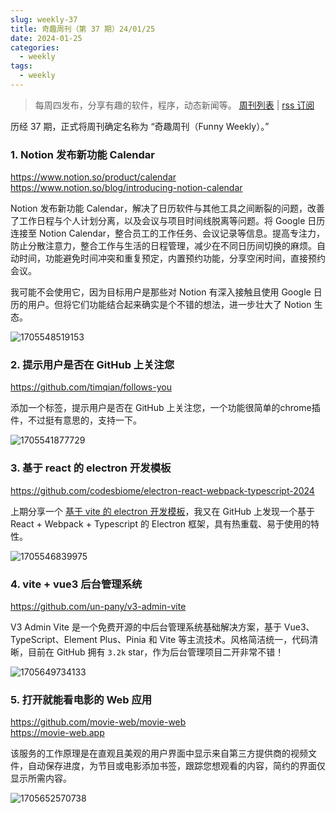 ```yaml
---
slug: weekly-37
title: 奇趣周刊（第 37 期）24/01/25
date: 2024-01-25
categories:
  - weekly
tags:
  - weekly
---
```


> 每周四发布，分享有趣的软件，程序，动态新闻等。 [周刊列表](/categories/weekly/) | [rss 订阅](/categories/weekly/index.xml)

历经 37 期，正式将周刊确定名称为 “奇趣周刊（Funny Weekly）。”

### 1. Notion 发布新功能 Calendar

https://www.notion.so/product/calendar  
https://www.notion.so/blog/introducing-notion-calendar  

Notion 发布新功能 Calendar，解决了日历软件与其他工具之间断裂的问题，改善了工作日程与个人计划分离，以及会议与项目时间线脱离等问题。将 Google 日历连接至 Notion Calendar，整合员工的工作任务、会议记录等信息。提高专注力，防止分散注意力，整合工作与生活的日程管理，减少在不同日历间切换的麻烦。自动时间，功能避免时间冲突和重复预定，内置预约功能，分享空闲时间，直接预约会议。

我可能不会使用它，因为目标用户是那些对 Notion 有深入接触且使用 Google 日历的用户。但将它们功能结合起来确实是个不错的想法，进一步壮大了 Notion 生态。

![1705548519153](https://imgurl.zishu.me/2024/01/1705548519153.webp)

### 2. 提示用户是否在 GitHub 上关注您

https://github.com/timqian/follows-you

添加一个标签，提示用户是否在 GitHub 上关注您，一个功能很简单的chrome插件，不过挺有意思的，支持一下。

![1705541877729](https://imgurl.zishu.me/2024/01/1705541877729.webp)

### 3. 基于 react 的 electron 开发模板

https://github.com/codesbiome/electron-react-webpack-typescript-2024

上期分享一个 [基于 vite 的 electron 开发模板](/blog/weekly-36.html/#2-基于-vite-的-electron-开发模板)，我又在 GitHub 上发现一个基于 React + Webpack + Typescript 的 Electron 框架，具有热重载、易于使用的特性。

![1705546839975](https://imgurl.zishu.me/2024/01/1705546839975.gif)

### 4. vite + vue3 后台管理系统

https://github.com/un-pany/v3-admin-vite

V3 Admin Vite 是一个免费开源的中后台管理系统基础解决方案，基于 Vue3、TypeScript、Element Plus、Pinia 和 Vite 等主流技术。风格简洁统一，代码清晰，目前在 GitHub 拥有 `3.2k` star，作为后台管理项目二开非常不错！

![1705649734133](https://imgurl.zishu.me/2024/01/1705649734133.webp)

### 5. 打开就能看电影的 Web 应用

https://github.com/movie-web/movie-web  
https://movie-web.app  

该服务的工作原理是在直观且美观的用户界面中显示来自第三方提供商的视频文件，自动保存进度，为节目或电影添加书签，跟踪您想观看的内容，简约的界面仅显示所需内容。

![1705652570738](https://imgurl.zishu.me/2024/01/1705652570738.webp)
